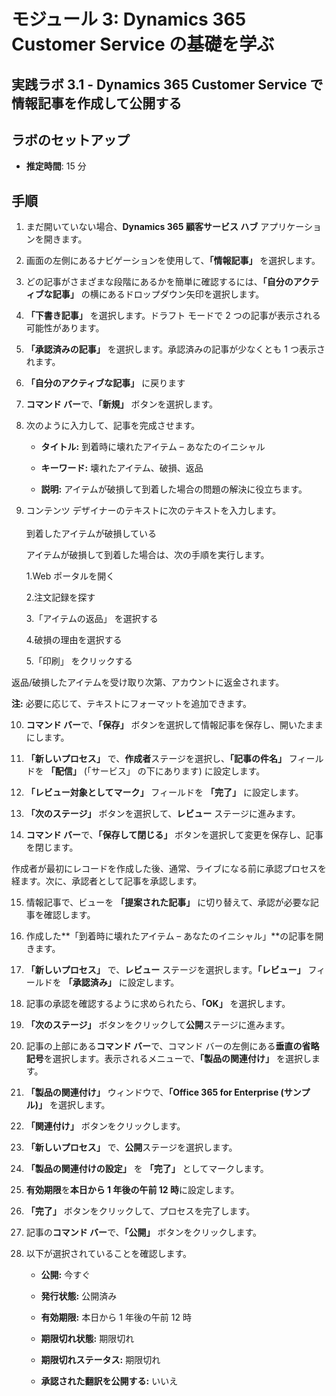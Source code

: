 ﻿---
lab:
    title: 'ラボ 3.1: Dynamics 365 Customer Service で情報記事を作成して公開する'
    module: 'モジュール 3: Dynamics 365 Customer Service の基礎を学ぶ'
---

モジュール 3: Dynamics 365 Customer Service の基礎を学ぶ
========================

## 実践ラボ 3.1 - Dynamics 365 Customer Service で情報記事を作成して公開する

## ラボのセットアップ

  - **推定時間**: 15 分

## 手順

1. まだ開いていない場合、**Dynamics 365 顧客サービス ハブ** アプリケーションを開きます。 

2. 画面の左側にあるナビゲーションを使用して、**「情報記事」** を選択します。 

3. どの記事がさまざまな段階にあるかを簡単に確認するには、**「自分のアクティブな記事」** の横にあるドロップダウン矢印を選択します。 

4. **「下書き記事」** を選択します。ドラフト モードで 2 つの記事が表示される可能性があります。

5. **「承認済みの記事」** を選択します。承認済みの記事が少なくとも 1 つ表示されます。 

6. **「自分のアクティブな記事」** に戻ります

7. **コマンド バー**で、**「新規」** ボタンを選択します。 

8. 次のように入力して、記事を完成させます。

	- **タイトル:** 到着時に壊れたアイテム – あなたのイニシャル

	- **キーワード:** 壊れたアイテム、破損、返品

	- **説明:** アイテムが破損して到着した場合の問題の解決に役立ちます。 

9. コンテンツ デザイナーのテキストに次のテキストを入力します。   
‎  
‎	到着したアイテムが破損している

	アイテムが破損して到着した場合は、次の手順を実行します。

	1.Web ポータルを開く

	2.注文記録を探す

	3.「アイテムの返品」 を選択する

	4.破損の理由を選択する

	5.「印刷」 をクリックする

返品/破損したアイテムを受け取り次第、アカウントに返金されます。

**注:** 必要に応じて、テキストにフォーマットを追加できます。 

10. **コマンド バー**で、**「保存」** ボタンを選択して情報記事を保存し、開いたままにします。 

11. **「新しいプロセス」** で、**作成者**ステージを選択し、**「記事の件名」** フィールドを **「配信」** (「サービス」 の下にあります) に設定します。 

12. **「レビュー対象としてマーク」** フィールドを **「完了」** に設定します。

13. **「次のステージ」** ボタンを選択して、**レビュー** ステージに進みます。

14. **コマンド バー**で、**「保存して閉じる」** ボタンを選択して変更を保存し、記事を閉じます。

作成者が最初にレコードを作成した後、通常、ライブになる前に承認プロセスを経ます。次に、承認者として記事を承認します。 

15. 情報記事で、ビューを **「提案された記事」** に切り替えて、承認が必要な記事を確認します。 

16. 作成した**「到着時に壊れたアイテム – あなたのイニシャル」**の記事を開きます。

17. **「新しいプロセス」** で、**レビュー** ステージを選択します。**「レビュー」** フィールドを **「承認済み」** に設定します。

18. 記事の承認を確認するように求められたら、**「OK」** を選択します。 

19. **「次のステージ」** ボタンをクリックして**公開**ステージに進みます。 

20. 記事の上部にある**コマンド バー**で、コマンド バーの左側にある**垂直の省略記号**を選択します。表示されるメニューで、**「製品の関連付け」** を選択します。 

21. **「製品の関連付け」** ウィンドウで、**「Office 365 for Enterprise (サンプル)」** を選択します。

22. **「関連付け」** ボタンをクリックします。 

23. **「新しいプロセス」** で、**公開**ステージを選択します。 

24. **「製品の関連付けの設定」** を **「完了」** としてマークします。 

25. **有効期限**を**本日から 1 年後の午前 12 時**に設定します。 

26. **「完了」** ボタンをクリックして、プロセスを完了します。 

27. 記事の**コマンド バー**で、**「公開」** ボタンをクリックします。 

28. 以下が選択されていることを確認します。

	- **公開:** 今すぐ

	- **発行状態:** 公開済み

	- **有効期限:** 本日から 1 年後の午前 12 時

	- **期限切れ状態:** 期限切れ

	- **期限切れステータス:** 期限切れ

	- **承認された翻訳を公開する:** いいえ


